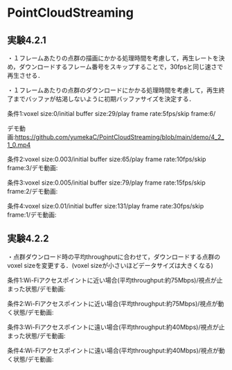 # PointCloudStreaming
## 実験4.2.1
・１フレームあたりの点群の描画にかかる処理時間を考慮して，再生レートを決め，ダウンロードするフレーム番号をスキップすることで，30fpsと同じ速さで再生させる．

・１フレームあたりの点群のダウンロードにかかる処理時間を考慮して，再生終了までバッファが枯渇しないように初期バッファサイズを決定する．

条件1:voxel size:0/initial buffer size:29/play frame rate:5fps/skip frame:6/

デモ動画:https://github.com/yumekaC/PointCloudStreaming/blob/main/demo/4_2_1_0.mp4

条件2:voxel size:0.003/initial buffer size:65/play frame rate:10fps/skip frame:3/デモ動画:

条件3:voxel size:0.005/initial buffer size:79/play frame rate:15fps/skip frame:2/デモ動画:

条件4:voxel size:0.01/initial buffer size:131/play frame rate:30fps/skip frame:1/デモ動画:


## 実験4.2.2
・点群ダウンロード時の平均throughputに合わせて，ダウンロードする点群のvoxel sizeを変更する．(voxel sizeが小さいほどデータサイズは大きくなる)

条件1:Wi-Fiアクセスポイントに近い場合(平均throughput:約75Mbps)/視点が止まった状態/デモ動画:

条件2:Wi-Fiアクセスポイントに近い場合(平均throughput:約75Mbps)/視点が動く状態/デモ動画:

条件3:Wi-Fiアクセスポイントに遠い場合(平均throughput:約40Mbps)/視点が止まった状態/デモ動画:

条件4:Wi-Fiアクセスポイントに遠い場合(平均throughput:約40Mbps)/視点が動く状態/デモ動画:

